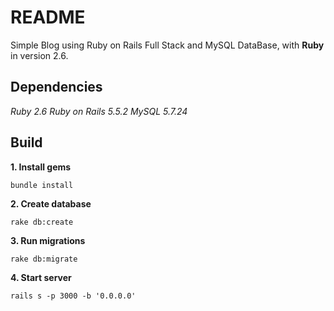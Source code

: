 # README

Simple Blog using Ruby on Rails Full Stack and MySQL DataBase, with **Ruby** in version 2.6.

## Dependencies

*Ruby 2.6
Ruby on Rails 5.5.2
MySQL 5.7.24*

## Build

**1. Install gems**

```
bundle install
```

**2. Create database**

```
rake db:create
```

**3. Run migrations**

```
rake db:migrate
```

**4. Start server**

```
rails s -p 3000 -b '0.0.0.0'

```
